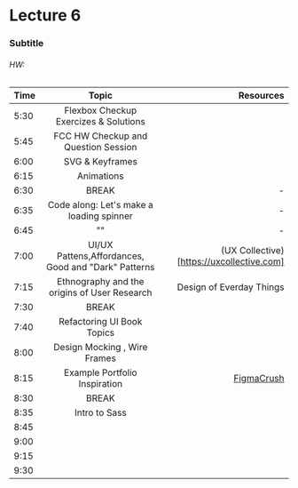 # Lecture 6
### Subtitle
###### HW: 

| Time     |       Topic                            | Resources   |
| ---------|:-------------:                         | -----:      |
| 5:30     |  Flexbox Checkup Exercizes & Solutions    |             |
| 5:45     |  FCC HW Checkup and Question Session   |             |
| 6:00     |  SVG  & Keyframes                                 |             |
| 6:15     |    Animations                       |             |
| 6:30     | BREAK                                  |    -        |
| 6:35     |  Code along: Let's make a loading spinner|    -        |
| 6:45     |               ""                         |    -        |
| 7:00     |  UI/UX Pattens,Affordances, Good and "Dark" Patterns|  (UX Collective)[https://uxcollective.com]           |
| 7:15     | Ethnography and the origins of User Research|  Design of Everday Things           |
| 7:30     | BREAK                                  |             |
| 7:40     |   Refactoring UI Book Topics         |        |
| 8:00     |  Design Mocking , Wire Frames         |             |
| 8:15     |  Example Portfolio Inspiration | [FigmaCrush](https://www.figmacrush.com/figma-website-templates/)            |
| 8:30     | BREAK                                  |             |
| 8:35     |  Intro to Sass  |             |
| 8:45     |  |             |
| 9:00     |                                        |             |
| 9:15     |                                        |             |
| 9:30     |                                        |             |